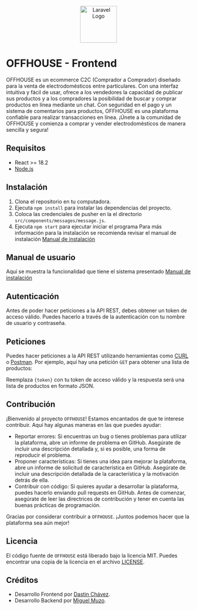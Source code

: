 <p align="center"><a href="https://offhouse.vercel.app" target="_blank"><img src="https://user-images.githubusercontent.com/74844624/217299705-56ad3b15-b3cd-46c6-ab88-d3aa0d9f67be.png" width="100" alt="Laravel Logo"></a></p>

# OFFHOUSE - Frontend

OFFHOUSE es un ecommerce C2C (Comprador a Comprador) diseñado para la venta de electrodomésticos entre particulares. Con una interfaz intuitiva y fácil de usar, ofrece a los vendedores la capacidad de publicar sus productos y a los compradores la posibilidad de buscar y comprar productos en línea mediante un chat. Con seguridad en el pago y un sistema de comentarios para productos, OFFHOUSE es una plataforma confiable para realizar transacciones en línea. ¡Únete a la comunidad de OFFHOUSE y comienza a comprar y vender electrodomésticos de manera sencilla y segura!
## Requisitos

- React >= 18.2
- [Node.js](https://nodejs.org/en/)

## Instalación

1. Clona el repositorio en tu computadora.
2. Ejecuta `npm install` para instalar las dependencias del proyecto.
4. Coloca las credenciales de pusher en la el directorio `src/components/messages/message.js`.
5. Ejecuta `npm start` para ejecutar iniciar el programa
Para más información para la instalación se recomienda revisar el manual de instalación [Manual de instalación](https://epnecuador-my.sharepoint.com/:w:/g/personal/dastin_chavez_epn_edu_ec/EQ1mqrGnlOtOv0dHheD8mQ4BLGd7tTpr16c5tclz-lMNjw?e=Tcnu2p)


## Manual de usuario
Aquí se muestra la funcionalidad que tiene el sistema presentado
[Manual de instalación](https://www.youtube.com/watch?v=h8H4d59ng8E)


## Autenticación

Antes de poder hacer peticiones a la API REST, debes obtener un token de acceso válido. Puedes hacerlo a través de la autenticación con tu nombre de usuario y contraseña.

## Peticiones

Puedes hacer peticiones a la API REST utilizando herramientas como [CURL](https://curl.haxx.se/) o [Postman](https://www.postman.com/). Por ejemplo, aquí hay una petición `GET` para obtener una lista de productos:

Reemplaza `{token}` con tu token de acceso válido y la respuesta será una lista de productos en formato JSON.



## Contribución

¡Bienvenido al proyecto `OFFHOUSE`! Estamos encantados de que te interese contribuir. Aquí hay algunas maneras en las que puedes ayudar:

- Reportar errores: Si encuentras un bug o tienes problemas para utilizar la plataforma, abre un informe de problema en GitHub. Asegúrate de incluir una descripción detallada y, si es posible, una forma de reproducir el problema.
- Proponer características: Si tienes una idea para mejorar la plataforma, abre un informe de solicitud de característica en GitHub. Asegúrate de incluir una descripción detallada de la característica y la motivación detrás de ella.
- Contribuir con código: Si quieres ayudar a desarrollar la plataforma, puedes hacerlo enviando pull requests en GitHub. Antes de comenzar, asegúrate de leer las directrices de contribución y tener en cuenta las buenas prácticas de programación.

Gracias por considerar contribuir a `OFFHOUSE`. ¡Juntos podemos hacer que la plataforma sea aún mejor!

## Licencia

El código fuente de `OFFHOUSE` está liberado bajo la licencia MIT. Puedes encontrar una copia de la licencia en el archivo [LICENSE](LICENSE).

## Créditos

- Desarrollo Frontend por [Dastin Chávez](https://github.com/Dustinouwu).
- Desarrollo Backend por [Miguel Muzo](https://github.com/Miguel-EMC).
